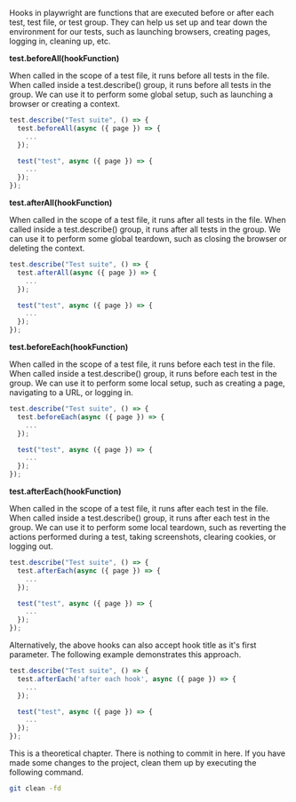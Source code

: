 Hooks in playwright are functions that are executed before or after each test, test file, or test group. They can help us set up and tear down the environment for our tests, such as launching browsers, creating pages, logging in, cleaning up, etc.

**test.beforeAll(hookFunction)**

When called in the scope of a test file, it runs before all tests in the file. When called inside a test.describe() group, it runs before all tests in the group. We can use it to perform some global setup, such as launching a browser or creating a context.

```js
test.describe("Test suite", () => {
  test.beforeAll(async ({ page }) => {
    ...
  });

  test("test", async ({ page }) => {
    ...
  });
});
```

**test.afterAll(hookFunction)**

When called in the scope of a test file, it runs after all tests in the file. When called inside a test.describe() group, it runs after all tests in the group. We can use it to perform some global teardown, such as closing the browser or deleting the context.

```js
test.describe("Test suite", () => {
  test.afterAll(async ({ page }) => {
    ...
  });

  test("test", async ({ page }) => {
    ...
  });
});
```

**test.beforeEach(hookFunction)**

When called in the scope of a test file, it runs before each test in the file. When called inside a test.describe() group, it runs before each test in the group. We can use it to perform some local setup, such as creating a page, navigating to a URL, or logging in.

```js
test.describe("Test suite", () => {
  test.beforeEach(async ({ page }) => {
    ...
  });

  test("test", async ({ page }) => {
    ...
  });
});
```

**test.afterEach(hookFunction)**

When called in the scope of a test file, it runs after each test in the file. When called inside a test.describe() group, it runs after each test in the group. We can use it to perform some local teardown, such as reverting the actions performed during a test, taking screenshots, clearing cookies, or logging out.

```js
test.describe("Test suite", () => {
  test.afterEach(async ({ page }) => {
    ...
  });

  test("test", async ({ page }) => {
    ...
  });
});
```

Alternatively, the above hooks can also accept hook title as it's first parameter. The following example demonstrates this approach.

```js
test.describe("Test suite", () => {
  test.afterEach('after each hook', async ({ page }) => {
    ...
  });

  test("test", async ({ page }) => {
    ...
  });
});
```

This is a theoretical chapter. There is nothing to commit in here. If you have made some changes to the project, clean them up by executing the 
following command.

```bash
git clean -fd
```